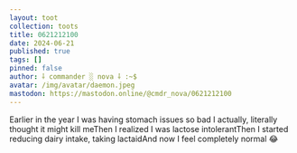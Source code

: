 ```yaml
---
layout: toot
collection: toots
title: 0621212100
date: 2024-06-21
published: true
tags: []
pinned: false
author: ⸸ commander ░ nova ⸸ :~$
avatar: /img/avatar/daemon.jpeg
mastodon: https://mastodon.online/@cmdr_nova/0621212100
---
```


Earlier in the year I was having stomach issues so bad I actually, literally thought it might kill meThen I realized I was lactose intolerantThen I started reducing dairy intake, taking lactaidAnd now I feel completely normal 😂
